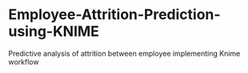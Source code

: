 # Employee-Attrition-Prediction-using-KNIME
Predictive analysis of attrition between employee implementing Knime workflow
